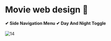# Movie web design 🍿


#### ✔ Side Navigation Menu ✔ Day And Night Toggle

![14](https://github.com/sancoza-developer/movie-web-design-exercise/assets/140257603/43a1274c-a1d2-4b61-bc9f-14f83602df15)

